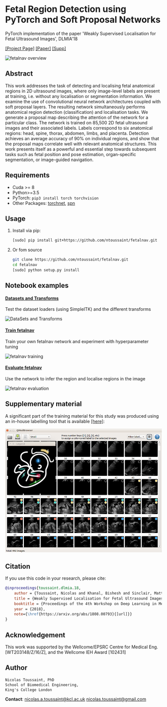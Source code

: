# Fetal Region Detection using PyTorch and Soft Proposal Networks

PyTorch implementation of the paper 'Weakly Supervised Localisation for Fetal Ultrasound Images', DLMIA'18

[[Project Page]](https://ntoussaint.github.io/fetalnav) [[Paper]](https://arxiv.org/abs/1808.00793) [[Supp]](https://github.com/ntoussaint/fetalnav)

![fetalnav overview](resources/fetalnav.png "fetalnav overview")

## Abstract

This work addresses the task of detecting and localising fetal anatomical regions in 2D ultrasound images, where only image-level labels are present at training, i.e. without any localisation or segmentation information. We examine the use of convolutional neural network architectures coupled with soft proposal layers. The resulting network simultaneously performs anatomical region detection (classification) and localisation tasks. We generate a proposal map describing the attention of the network for a particular class. The network is trained on 85,500 2D fetal ultrasound images and their associated labels. Labels correspond to six anatomical regions: head, spine, thorax, abdomen, limbs, and placenta. Detection achieves an average accuracy of 90% on individual regions, and show that the proposal maps correlate well with relevant anatomical structures. This work presents itself as a powerful and essential step towards subsequent tasks such as fetal position and pose estimation, organ-specific segmentation, or image-guided navigation.


## Requirements

* Cuda >= 8
* Python>=3.5
* PyTorch: `pip3 install torch torchvision`
* Other Packages: [torchnet](https://github.com/pytorch/tnt), [spn](https://github.com/yeezhu/SPN.pytorch)

## Usage

1. Install via pip:
    ```bash
    [sudo] pip install git+https://github.com/ntoussaint/fetalnav.git
    ```

2. Or fom source
    ```bash
    git clone https://github.com/ntoussaint/fetalnav.git
    cd fetalnav
    [sudo] python setup.py install
    ```

## Notebook examples

#### [Datasets and Transforms](experiments/transforms.ipynb)

Test the dataset loaders (using SimpleITK) and the different transforms

![DataSets and Transforms](resources/transforms.png)

#### [Train fetalnav](experiments/train.ipynb)

Train your own fetalnav network and experiment with hyperparameter tuning

![fetalnav training](resources/train.png )

#### [Evaluate fetalnav](experiments/evaluate.ipynb)

Use the network to infer the region and localise regions in the image

![fetalnav evaluation](resources/evaluate.png )

## Supplementary material

A significant part of the training material for this study was produced using an in-house labelling tool that is available [[here]](https://github.com/ntoussaint/qmedbrowser):

![qmedbrowser](resources/qmedbrowser.png)


## Citation

If you use this code in your research, please cite:
```bibtex
@inproceedings{toussaint.dlmia.18,
    author = {Toussaint, Nicolas and Khanal, Bishesh and Sinclair, Matthew and Gomez, Alberto and Skelton, Emily and Matthew, Jacqueline and Schnabel, Julia A.},
    title = {Weakly Supervised Localisation for Fetal Ultrasound Images},
    booktitle = {Proceedings of the 4th Workshop on Deep Learning in Medical Image Analysis},
    year = {2018},
    note={\href{https://arxiv.org/abs/1808.00793}{[url]}}
}
```

## Acknowledgement
This work was supported by the Wellcome/EPSRC Centre
for Medical Eng. [WT203148/Z/16/Z], and the Wellcome IEH Award [102431]

## Author

    Nicolas Toussaint, PhD
    School of Biomedical Engineering,
    King's College London

**Contact**: <nicolas.a.toussaint@kcl.ac.uk> <nicolas.toussaint@gmail.com>
